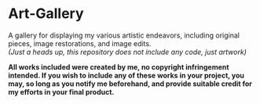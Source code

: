 # Art-Gallery
A gallery for displaying my various artistic endeavors, including original pieces, image restorations, and image edits. <br>
_(Just a heads up, this repository does not include any code, just artwork)_
<br>

**All works included were created by me, no copyright infringement intended. If you wish to include any of these works in your project, you may, so long as you notify me beforehand, and provide suitable credit for my efforts in your final product.**
